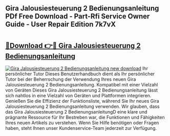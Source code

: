 ## Gira Jalousiesteuerung 2 Bedienungsanleitung PDf Free Download - Part-Rfi Service Owner Guide - User Repair Edition 7k7vX

# <h2><a href="http://df1tyg.blite.top/?on=Gira+Jalousiesteuerung+2+Bedienungsanleitung">🔗Download 👉🔴 Gira Jalousiesteuerung 2 Bedienungsanleitung</a></h2>

[![Gira Jalousiesteuerung 2 Bedienungsanleitung new download](https://i.imgur.com/lujVjoI.png)](http://df1tyg.blite.top/?on=Gira+Jalousiesteuerung+2+Bedienungsanleitung)
Ihr persönlicher Tutor Dieses Benutzerhandbuch dient als Ihr persönlicher Tutor bei der Beherrschung der Verwendung Ihres neuen Gira Jalousiesteuerung 2 Bedienungsanleitung. Kompatibel mit einer Vielzahl von Geräten Dieses Gira Jalousiesteuerung 2 Bedienungsanleitung lässt sich nahtlos in eine Vielzahl von Geräten und Plattformen integrieren. Genießen Sie die Effizienz der Funktionsliste, während Sie Ihr neues Gira Jalousiesteuerung 2 Bedienungsanleitung verwenden. Wir glauben, dass das Gira Jalousiesteuerung 2 BedienungsanleitungD eine klare und prägnante Ressource für Ihr Bestreben war, die Funktionen und Fähigkeiten Ihres neuen Artikels zu verstehen. Wenn Sie Hilfe benötigen oder Fragen haben, steht Ihnen unser Kundenservice-Team jederzeit zur Verfügung.
